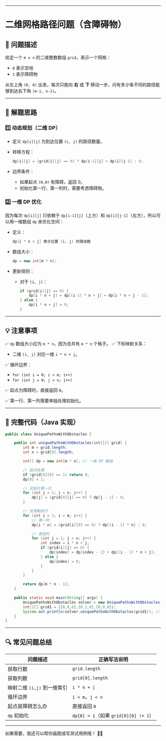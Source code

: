 ------

#  二维网格路径问题（含障碍物）

## 🎯 问题描述

给定一个 `m x n` 的二维整数数组 `grid`，表示一个网格：

- `0` 表示空地
- `1` 表示障碍物

从左上角 `(0, 0)` 出发，每次只能向 **右** 或 **下** 移动一步，问有多少条不同的路径能够到达右下角 `(m-1, n-1)`。

------

## 🧮 解题思路

### 1️⃣ 动态规划（二维 DP）

- 定义 `dp[i][j]` 为到达位置 `(i, j)` 的路径数量。

- 转移方程：

  ```java
  dp[i][j] = (grid[i][j] == 0) ? dp[i-1][j] + dp[i][j-1] : 0;
  ```

- 边界条件：

  - 如果起点 `(0,0)` 有障碍，返回 0。
  - 初始化第一行、第一列时，需要考虑障碍物。

### 2️⃣ 一维 DP 优化

因为每次 `dp[i][j]` 只依赖于 `dp[i-1][j]`（上方）和 `dp[i][j-1]`（左方），所以可以用一维数组 `dp` 来优化空间：

- 定义：

  ```java
  dp[i * n + j] 表示位置 (i, j) 的路径数
  ```

- 数组大小：

  ```java
  dp = new int[m * n];
  ```

- 更新规则：

  - 对于 `(i, j)`：

    ```java
    if (grid[i][j] == 0) {
        dp[i * n + j] = dp[(i-1) * n + j] + dp[i * n + j - 1];
    } else {
        dp[i * n + j] = 0;
    }
    ```

------

## 💡 注意事项

✅ `dp` 数组大小应为 `m * n`，因为总共有 `m * n` 个格子。
 ✅ 下标映射关系：

- 二维 `(i, j)` 对应一维 `i * n + j`。

✅ 循环边界：

- `for (int i = 0; i < m; i++)`
- `for (int j = 0; j < n; j++)`

✅ 起点为障碍时，直接返回 `0`。

✅ 第一行、第一列需要单独处理初始化。

------

## 🧩 完整代码（Java 实现）

```java
public class UniquePathsWithObstacles {

    public int uniquePathsWithObstacles(int[][] grid) {
        int m = grid.length;
        int n = grid[0].length;

        int[] dp = new int[m * n]; // 一维 DP 数组

        // 起点处理
        if (grid[0][0] == 1) return 0;
        dp[0] = 1;

        // 初始化第一行
        for (int j = 1; j < n; j++) {
            dp[j] = (grid[0][j] == 0) ? dp[j - 1] : 0;
        }

        // 处理剩余行
        for (int i = 1; i < m; i++) {
            // 第一列
            dp[i * n] = (grid[i][0] == 0) ? dp[(i - 1) * n] : 0;

            // 其他列
            for (int j = 1; j < n; j++) {
                int index = i * n + j;
                if (grid[i][j] == 0) {
                    dp[index] = dp[index - 1] + dp[(i - 1) * n + j];
                } else {
                    dp[index] = 0;
                }
            }
        }

        return dp[m * n - 1];
    }

    public static void main(String[] args) {
        UniquePathsWithObstacles solver = new UniquePathsWithObstacles();
        int[][] grid1 = {{0,0,0},{0,1,0},{0,0,0}};
        System.out.println(solver.uniquePathsWithObstacles(grid1)); // 2
    }
}
```

------

## 🔍 常见问题总结

| 问题描述                    | 正确写法说明                          |
| --------------------------- | ------------------------------------- |
| 获取行数                    | `grid.length`                         |
| 获取列数                    | `grid[0].length`                      |
| 映射二维 `(i,j)` 到一维索引 | `i * n + j`                           |
| 循环边界                    | `i < m`，`j < n`                      |
| 起点是障碍怎么办            | 直接返回 `0`                          |
| `dp` 初始化                 | `dp[0] = 1`（如果 `grid[0][0] != 1`） |

------

如果需要，我还可以帮你画图或写测试用例哦！ 🚀✨